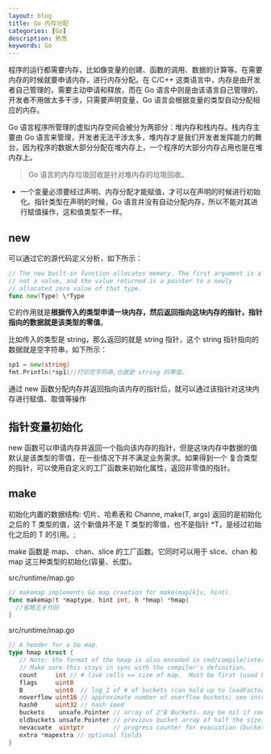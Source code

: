 ```yaml
---
layout: blog
title: Go 内存分配
categories: [Go]
description: 熟悉
keywords: Go
---
```


程序的运行都需要内存，比如像变量的创建、函数的调用、数据的计算等。在需要内存的时候就要申请内存，进行内存分配。在 C/C++ 这类语言中，内存是由开发者自己管理的，需要主动申请和释放，而在 Go 语言中则是由该语言自己管理的，开发者不用做太多干涉，只需要声明变量，Go 语言会根据变量的类型自动分配相应的内存。

Go 语言程序所管理的虚拟内存空间会被分为两部分：堆内存和栈内存。栈内存主要由 Go 语言来管理，开发者无法干涉太多，堆内存才是我们开发者发挥能力的舞台，因为程序的数据大部分分配在堆内存上，一个程序的大部分内存占用也是在堆内存上。

> Go 语言的内存垃圾回收是针对堆内存的垃圾回收。

- 一个变量必须要经过声明、内存分配才能赋值，才可以在声明的时候进行初始化。指针类型在声明的时候，Go 语言并没有自动分配内存，所以不能对其进行赋值操作，这和值类型不一样。

## new

可以通过它的源代码定义分析，如下所示：

```go
// The new built-in function allocates memory. The first argument is a type,
// not a value, and the value returned is a pointer to a newly
// allocated zero value of that type.
func new(Type) \*Type
```

它的作用就是**根据传入的类型申请一块内存，然后返回指向这块内存的指针，指针指向的数据就是该类型的零值**。

比如传入的类型是 string，那么返回的就是 string 指针，这个 string 指针指向的数据就是空字符串，如下所示：

```go
sp1 = new(string)
fmt.Println(*sp1)//打印空字符串,也就是 string 的零值。
```

通过 new 函数分配内存并返回指向该内存的指针后，就可以通过该指针对这块内存进行赋值、取值等操作

## 指针变量初始化

new 函数可以申请内存并返回一个指向该内存的指针，但是这块内存中数据的值默认是该类型的零值，在一些情况下并不满足业务需求。如果得到一个 复合类型的指针，可以使用自定义的工厂函数来初始化属性，返回非零值的指针。

## make

初始化内置的数据结构: 切片、哈希表和 Channe, make(T, args) 返回的是初始化之后的 T 类型的值，这个新值并不是 T 类型的零值，也不是指针 \*T，是经过初始化之后的 T 的引用。;

make 函数是 map、 chan、slice 的工厂函数。它同时可以用于 slice、chan 和 map 这三种类型的初始化(容量、长度)。

src/runtime/map.go

```go
// makemap implements Go map creation for make(map[k]v, hint).
func makemap(t *maptype, hint int, h *hmap) *hmap{
  //省略无关代码
}
```

src/runtime/map.go

```go
// A header for a Go map.
type hmap struct {
   // Note: the format of the hmap is also encoded in cmd/compile/internal/gc/reflect.go.
   // Make sure this stays in sync with the compiler's definition.
   count     int // # live cells == size of map.  Must be first (used by len() builtin)
   flags     uint8
   B         uint8  // log_2 of # of buckets (can hold up to loadFactor * 2^B items)
   noverflow uint16 // approximate number of overflow buckets; see incrnoverflow for details
   hash0     uint32 // hash seed
   buckets    unsafe.Pointer // array of 2^B Buckets. may be nil if count==0.
   oldbuckets unsafe.Pointer // previous bucket array of half the size, non-nil only when growing
   nevacuate  uintptr        // progress counter for evacuation (buckets less than this have been evacuated)
   extra *mapextra // optional fields
}
```
